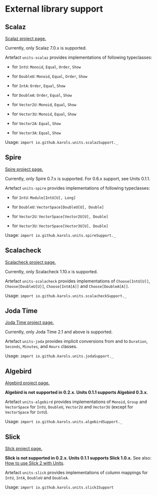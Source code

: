 External library support
========================

Scalaz
------

[Scalaz project page.](https://github.com/scalaz/scalaz)

Currently, only Scalaz 7.0.x is supported.

Artefact `units-scalaz` provides implementations of following typeclasses:

* for `IntU`: `Monoid`, `Equal`, `Order`, `Show`

* for `DoubleU`: `Monoid`, `Equal`, `Order`, `Show`

* for `IntA`: `Order`, `Equal`, `Show`

* for `DoubleA`: `Order`, `Equal`, `Show`

* for `Vector2U`: `Monoid`, `Equal`, `Show`

* for `Vector3U`: `Monoid`, `Equal`, `Show`

* for `Vector2A`: `Equal`, `Show`

* for `Vector3A`: `Equal`, `Show`

Usage: `import io.github.karols.units.scalazSupport._`

Spire
-----

[Spire project page.](https://github.com/non/spire)

Currently, only Spire 0.7.x is supported. For 0.6.x support, see Units 0.1.1.

Artefact `units-spire` provides implementations of following typeclasses:

* for `IntU`: `Module[IntU[U], Long]`

* for `DoubleU`: `VectorSpace[DoubleU[U], Double]`

* for `Vector2U`: `VectorSpace[Vector2U[U], Double]`

* for `Vector3U`: `VectorSpace[Vector3U[U], Double]`

Usage: `import io.github.karols.units.spireSupport._`

Scalacheck
----------

[Scalacheck project page.](https://github.com/rickynils/scalacheck)

Currently, only Scalacheck 1.10.x is supported.

Artefact `units-scalacheck` provides implementations of `Choose[IntU[U]]`, `Choose[DoubleU[U]]`, `Choose[IntA[A]]` and `Choose[DoubleA[A]]`.

Usage: `import io.github.karols.units.scalacheckSupport._`

Joda Time
---------

[Joda Time project page.](http://joda-time.sourceforge.net/)

Currently, only Joda Time 2.1 and above is supported.

Artefact `units-joda` provides implicit conversions from and to `Duration`, `Seconds`, `Minutes`, and `Hours` classes.

Usage: `import io.github.karols.units.jodaSupport._`

Algebird
--------

[Algebird project page.](https://github.com/twitter/algebird)

**Algebird is not supported in 0.2.x. Units 0.1.1 supports Algebird 0.3.x.**

Artefact `units-algebird` provides implementations of `Monoid`, `Group` and `VectorSpace` for `IntU`, `DoubleU`, `Vector2U` and `Vector3U` (except for `VectorSpace` for `IntU`).

Usage: `import io.github.karols.units.algebirdSupport._`

Slick
-----

[Slick project page.](http://slick.typesafe.com)

**Slick is not supported in 0.2.x. Units 0.1.1 supports Slick 1.0.x.** See also: [How to use Slick 2 with Units](SLICK.md).

Artefact `units-slick` provides implementations of column mappings for `IntU`, `IntA`, `DoubleU` and `DoubleA`.

Usage: `import io.github.karols.units.slick1Support`